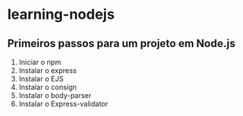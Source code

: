 # learning-nodejs

## Primeiros passos para um projeto em Node.js

1. Iniciar o npm
2. Instalar o express
3. Instalar o EJS
4. Instalar o consign
5. Instalar o body-parser
6. Instalar o Express-validator
